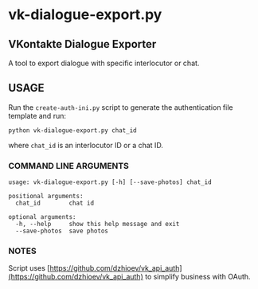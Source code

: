 # vk-dialogue-export.py
## VKontakte Dialogue Exporter

A tool to export dialogue with specific interlocutor or chat.

## USAGE

Run the `create-auth-ini.py` script to generate the authentication file template and run:

```
python vk-dialogue-export.py chat_id
```

where `chat_id` is an interlocutor ID or a chat ID.

### COMMAND LINE ARGUMENTS

```
usage: vk-dialogue-export.py [-h] [--save-photos] chat_id

positional arguments:
  chat_id        chat id

optional arguments:
  -h, --help     show this help message and exit
  --save-photos  save photos
```

### NOTES

Script uses [https://github.com/dzhioev/vk_api_auth](https://github.com/dzhioev/vk_api_auth) to simplify business with OAuth.
